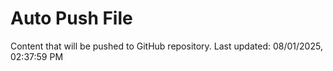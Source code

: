 # Auto Push File

Content that will be pushed to GitHub repository.
Last updated: 08/01/2025, 02:37:59 PM